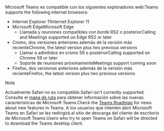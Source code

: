 <span data-ttu-id="159c2-101">Microsoft Teams es compatible con los siguientes exploradores web:</span><span class="sxs-lookup"><span data-stu-id="159c2-101">Teams supports the following internet browsers:</span></span> 
- <span data-ttu-id="159c2-102">Internet Explorer 11</span><span class="sxs-lookup"><span data-stu-id="159c2-102">Internet Explorer 11</span></span>
- <span data-ttu-id="159c2-103">Microsoft Edge</span><span class="sxs-lookup"><span data-stu-id="159c2-103">Microsoft Edge</span></span>
  - <span data-ttu-id="159c2-104">Llamada y reuniones compatibles con borde RS2 o posterior</span><span class="sxs-lookup"><span data-stu-id="159c2-104">Calling and Meetings supported on Edge RS2 or later</span></span>
- <span data-ttu-id="159c2-105">Cromo, dos versiones anteriores además de la versión más reciente</span><span class="sxs-lookup"><span data-stu-id="159c2-105">Chrome, the latest version plus two previous versions</span></span>
  - <span data-ttu-id="159c2-106">Llamar a admitidos en cromo 59 o posterior</span><span class="sxs-lookup"><span data-stu-id="159c2-106">Calling supported on Chrome 59 or later</span></span>
  - <span data-ttu-id="159c2-107">Soporte de reuniones próximamente</span><span class="sxs-lookup"><span data-stu-id="159c2-107">Meetings support coming soon</span></span>
- <span data-ttu-id="159c2-108">Firefox, dos versiones anteriores además de la versión más reciente</span><span class="sxs-lookup"><span data-stu-id="159c2-108">Firefox, the latest version plus two previous versions</span></span>

> [!NOTE]
> <span data-ttu-id="159c2-109">Actualmente Safari no es compatible.</span><span class="sxs-lookup"><span data-stu-id="159c2-109">Safari isn't currently supported.</span></span> <span data-ttu-id="159c2-110">Consulte el [mapa de ruta](http://aka.ms/TeamsRoadmap) para obtener información sobre las nuevas características de Microsoft Teams.</span><span class="sxs-lookup"><span data-stu-id="159c2-110">Check the [Teams Roadmap](http://aka.ms/TeamsRoadmap) for news about new features in Teams.</span></span> <span data-ttu-id="159c2-111">A los usuarios que intenten abrir Microsoft Teams en Safari se les redirigirá al sitio de descarga del cliente de escritorio de Microsoft Teams.</span><span class="sxs-lookup"><span data-stu-id="159c2-111">Users who try to open Teams on Safari will be directed to download the Teams desktop client.</span></span>